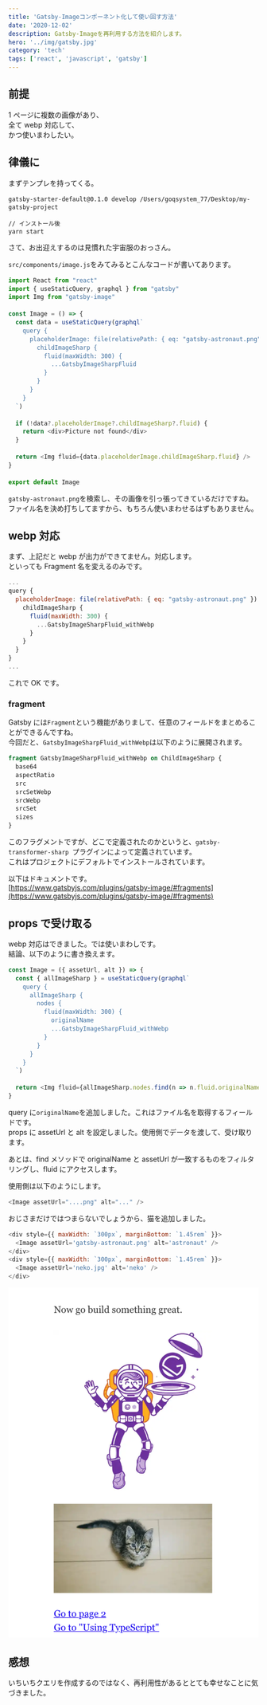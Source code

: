 ```yaml
---
title: 'Gatsby-Imageコンポーネント化して使い回す方法'
date: '2020-12-02'
description: Gatsby-Imageを再利用する方法を紹介します。
hero: '../img/gatsby.jpg'
category: 'tech'
tags: ['react', 'javascript', 'gatsby']
---
```


## 前提

1 ページに複数の画像があり、  
全て webp 対応して、  
かつ使いまわしたい。

## 律儀に

まずテンプレを持ってくる。

```shell
gatsby-starter-default@0.1.0 develop /Users/goqsystem_77/Desktop/my-gatsby-project

// インストール後
yarn start
```

さて、お出迎えするのは見慣れた宇宙服のおっさん。

`src/components/image.js`をみてみるとこんなコードが書いてあります。

```jsx:src/components/image.js
import React from "react"
import { useStaticQuery, graphql } from "gatsby"
import Img from "gatsby-image"

const Image = () => {
  const data = useStaticQuery(graphql`
    query {
      placeholderImage: file(relativePath: { eq: "gatsby-astronaut.png" }) {
        childImageSharp {
          fluid(maxWidth: 300) {
            ...GatsbyImageSharpFluid
          }
        }
      }
    }
  `)

  if (!data?.placeholderImage?.childImageSharp?.fluid) {
    return <div>Picture not found</div>
  }

  return <Img fluid={data.placeholderImage.childImageSharp.fluid} />
}

export default Image
```

`gatsby-astronaut.png`を検索し、その画像を引っ張ってきているだけですね。  
ファイル名を決め打ちしてますから、もちろん使いまわせるはずもありません。

## webp 対応

まず、上記だと webp が出力ができてません。対応します。  
といっても Fragment 名を変えるのみです。

```jsx:title=src/components/image.js
...
query {
  placeholderImage: file(relativePath: { eq: "gatsby-astronaut.png" }) {
    childImageSharp {
      fluid(maxWidth: 300) {
        ...GatsbyImageSharpFluid_withWebp
      }
    }
  }
}
...
```

これで OK です。

### fragment

Gatsby には`Fragment`という機能がありまして、任意のフィールドをまとめることができるんですね。  
今回だと、`GatsbyImageSharpFluid_withWebp`は以下のように展開されます。

```graphql
fragment GatsbyImageSharpFluid_withWebp on ChildImageSharp {
  base64
  aspectRatio
  src
  srcSetWebp
  srcWebp
  srcSet
  sizes
}
```

このフラグメントですが、どこで定義されたのかというと、`gatsby-transformer-sharp `プラグインによって定義されています。  
これはプロジェクトにデフォルトでインストールされています。

以下はドキュメントです。  
[https://www.gatsbyjs.com/plugins/gatsby-image/#fragments](https://www.gatsbyjs.com/plugins/gatsby-image/#fragments)

## props で受け取る

webp 対応はできました。では使いまわしです。  
結論、以下のように書き換えます。

```js:title=src/components/image.js
const Image = ({ assetUrl, alt }) => {
  const { allImageSharp } = useStaticQuery(graphql`
    query {
      allImageSharp {
        nodes {
          fluid(maxWidth: 300) {
            originalName
            ...GatsbyImageSharpFluid_withWebp
          }
        }
      }
    }
  `)

  return <Img fluid={allImageSharp.nodes.find(n => n.fluid.originalName === assetUrl).fluid} alt={alt} />
}
```

query に`originalName`を追加しました。これはファイル名を取得するフィールドです。  
props に assetUrl と alt を設定しました。使用側でデータを渡して、受け取ります。

あとは、find メソッドで originalName と assetUrl が一致するものをフィルタリングし、fluid にアクセスします。

使用側は以下のようにします。

```js
<Image assetUrl="....png" alt="..." />
```

おじさまだけではつまらないでしょうから、猫を追加しました。

```jsx:title=src/pages/index.js
<div style={{ maxWidth: `300px`, marginBottom: `1.45rem` }}>
  <Image assetUrl='gatsby-astronaut.png' alt='astronaut' />
</div>
<div style={{ maxWidth: `300px`, marginBottom: `1.45rem` }}>
  <Image assetUrl='neko.jpg' alt='neko' />
</div>
```

![](./result-gatsby-image.png)

## 感想

いちいちクエリを作成するのではなく、再利用性があるととても幸せなことに気づきました。
